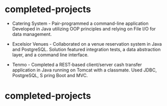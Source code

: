 # completed-projects
- ​Catering System ​- Pair-programmed a command-line application Developed in Java utilizing OOP principles and relying on File I/O for data management.

- ​Excelsior Venues​ - Collaborated on a venue reservation system in Java and PostgreSQL. Solution featured integration tests, a data abstraction layer, and a command line interface.

- ​Tenmo​ - ​Completed a REST-based client/server cash transfer application in Java running on Tomcat with a classmate. Used ​JDBC, ​PostgreSQL, S​ pring Boot and MVC.
# completed-projects
